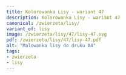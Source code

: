 ```yaml
---
title: Kolorowanka Lisy - wariant 47
description: Kolorowanka Lisy - wariant 47
canonical: /zwierzeta/lisy/
variant_of: lisy
image: /zwierzeta/lisy/47/lisy-47.svg
pdf: /zwierzeta/lisy/47/lisy-47.pdf
alt: "Malowanka lisy do druku A4"
tags:
- zwierzeta
- lisy
---
```


